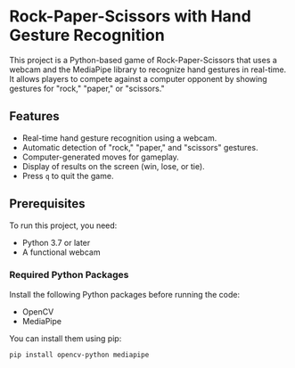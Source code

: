 # Rock-Paper-Scissors with Hand Gesture Recognition

This project is a Python-based game of Rock-Paper-Scissors that uses a webcam and the MediaPipe library to recognize hand gestures in real-time. It allows players to compete against a computer opponent by showing gestures for "rock," "paper," or "scissors."

## Features
- Real-time hand gesture recognition using a webcam.
- Automatic detection of "rock," "paper," and "scissors" gestures.
- Computer-generated moves for gameplay.
- Display of results on the screen (win, lose, or tie).
- Press `q` to quit the game.

## Prerequisites
To run this project, you need:
- Python 3.7 or later
- A functional webcam

### Required Python Packages
Install the following Python packages before running the code:
- OpenCV
- MediaPipe

You can install them using pip:
```bash
pip install opencv-python mediapipe

